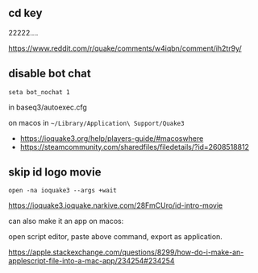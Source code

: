 ## cd key

22222....

https://www.reddit.com/r/quake/comments/w4iqbn/comment/ih2tr9y/

## disable bot chat

`seta bot_nochat 1`

in baseq3/autoexec.cfg

on macos in `~/Library/Application\ Support/Quake3`

- https://ioquake3.org/help/players-guide/#macoswhere
- https://steamcommunity.com/sharedfiles/filedetails/?id=2608518812

## skip id logo movie

`open -na ioquake3 --args +wait`

https://ioquake3.ioquake.narkive.com/28FmCUro/id-intro-movie

can also make it an app on macos:

open script editor, paste above command, export as application.

https://apple.stackexchange.com/questions/8299/how-do-i-make-an-applescript-file-into-a-mac-app/234254#234254
